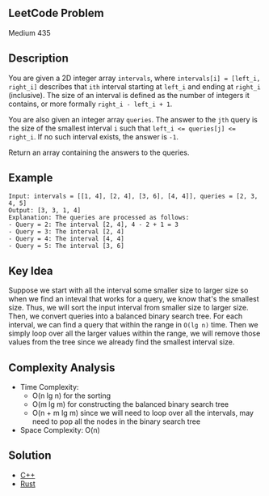 ## LeetCode Problem
Medium 435

## Description
You are given a 2D integer array `intervals`, where `intervals[i] = [left_i, right_i]` describes that `ith` interval starting at `left_i` and ending at `right_i` (inclusive). The size of an interval is defined as the number of integers it contains, or more formally `right_i - left_i + 1`.

You are also given an integer array `queries`. The answer to the `jth` query is the size of the smallest interval `i` such that `left_i <= queries[j] <= right_i`. If no such interval exists, the answer is `-1`.

Return an array containing the answers to the queries.

## Example
```
Input: intervals = [[1, 4], [2, 4], [3, 6], [4, 4]], queries = [2, 3, 4, 5]
Output: [3, 3, 1, 4]
Explanation: The queries are processed as follows:
- Query = 2: The interval [2, 4], 4 - 2 + 1 = 3
- Query = 3: The interval [2, 4]
- Query = 4: The interval [4, 4]
- Query = 5: The interval [3, 6]
```

## Key Idea
Suppose we start with all the interval some smaller size to larger size so when we find an inteval that works for a query, we know that's the smallest size. Thus, we will sort the input interval from smaller size to larger size. Then, we convert queries into a balanced binary search tree. For each interval, we can find a query that within the range in `O(lg n)` time. Then we simply loop over all the larger values within the range, we will remove those values from the tree since we already find the smallest interval size.

## Complexity Analysis
- Time Complexity:
  - O(n lg n) for the sorting
  - O(m lg m) for constructing the balanced binary search tree
  - O(n + m lg m) since we will need to loop over all the intervals, may need to pop all the nodes in the binary search tree
- Space Complexity: O(n)

## Solution
- [C++](./solution.cpp)
- [Rust](./solutionr.rs)